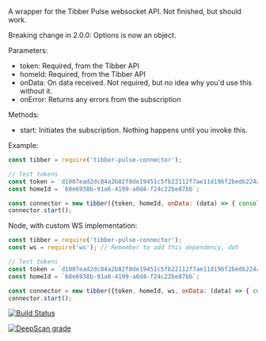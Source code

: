 A wrapper for the Tibber Pulse websocket API. Not finished, but should work.

Breaking change in 2.0.0: Options is now an object.

Parameters: 

* token: Required, from the Tibber API
* homeId: Required, from the Tibber API
* onData: On data received. Not required, but no idea why you'd use this without it.
* onError: Returns any errors from the subscription

Methods: 

* start: Initiates the subscription. Nothing happens until you invoke this.

Example:

```javascript
const tibber = require('tibber-pulse-connector');

// Test tokens
const token = `d1007ead2dc84a2b82f0de19451c5fb22112f7ae11d19bf2bedb224a003ff74a`;
const homeId = `68e6938b-91a6-4199-a0d4-f24c22be87bb`;

const connector = new tibber({token, homeId, onData: (data) => { console.log(data) }});
connector.start();
```

Node, with custom WS implementation:

```javascript
const tibber = require('tibber-pulse-connector');
const ws = require('ws'); // Remember to add this dependency, doh

// Test tokens
const token = `d1007ead2dc84a2b82f0de19451c5fb22112f7ae11d19bf2bedb224a003ff74a`;
const homeId = `68e6938b-91a6-4199-a0d4-f24c22be87bb`;

const connector = new tibber({token, homeId, ws, onData: (data) => { console.log(data) }});
connector.start();
```


[![Build Status](https://travis-ci.com/kvasbo/tibber-pulse-connector.svg?branch=master)](https://travis-ci.com/kvasbo/tibber-pulse-connector)

[![DeepScan grade](https://deepscan.io/api/teams/5079/projects/6857/branches/60182/badge/grade.svg)](https://deepscan.io/dashboard#view=project&tid=5079&pid=6857&bid=60182)
